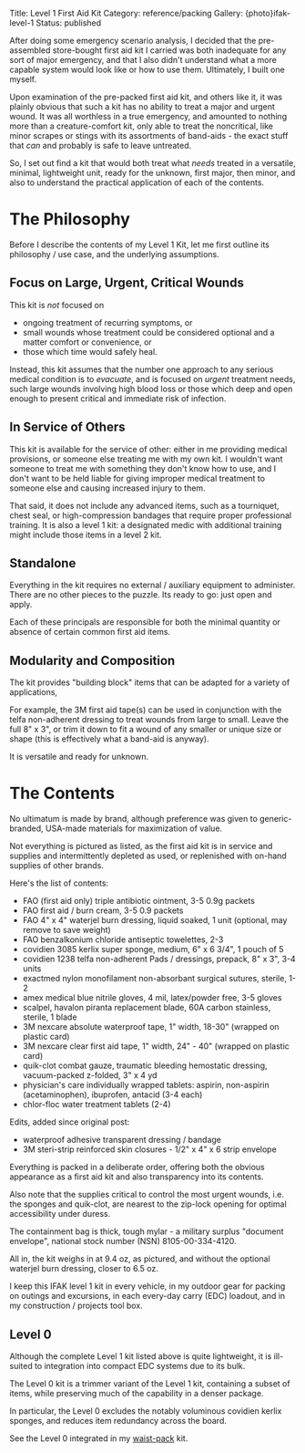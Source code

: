 Title: Level 1 First Aid Kit 
Category: reference/packing
Gallery: {photo}ifak-level-1
Status: published

After doing some emergency scenario analysis, I decided that the pre-assembled store-bought first aid kit I carried was both inadequate for any sort of major emergency, and that I also didn't understand what a more capable system would look like or how to use them. Ultimately, I built one myself.   

Upon examination of the pre-packed first aid kit, and others like it, it was plainly obvious that such a kit has no ability to treat a major and urgent wound. It was all worthless in a true emergency, and amounted to nothing more than a creature-comfort kit, only able to treat the noncritical, like minor scrapes or stings with its assortments of band-aids - the exact stuff that _can_ and probably is safe to leave untreated. 

So, I set out find a kit that would both treat what _needs_ treated in a versatile, minimal, lightweight unit, ready for the unknown, first major, then minor, and also to understand the practical application of each of the contents.   

# The Philosophy

Before I describe the contents of my Level 1 Kit, let me first outline its philosophy / use case, and the underlying assumptions.   

## Focus on Large, Urgent, Critical Wounds

This kit is _not_ focused on
 
 - ongoing treatment of recurring symptoms, or 
 - small wounds whose treatment could be considered optional and a matter comfort or convenience, or 
 - those which time would safely heal. 

Instead, this kit assumes that the number one approach to any serious medical condition is to _evacuate_, and is focused on _urgent_ treatment needs, such large wounds involving high blood loss or those which deep and open enough to present critical and immediate risk of infection. 

## In Service of Others

This kit is available for the service of other: either in me providing medical provisions, or someone else treating me with my own kit. I wouldn't want someone to treat me with something they don't know how to use, and I don't want to be held liable for giving improper medical treatment to someone else and causing increased injury to them. 

That said, it does not include any advanced items, such as a tourniquet, chest seal, or high-compression bandages that require proper professional training. It is also a level 1 kit: a designated medic with additional training might include those items in a level 2 kit.   

## Standalone

Everything in the kit requires no external / auxiliary equipment to administer. There are no other pieces to the puzzle. Its ready to go: just open and apply.  

Each of these principals are responsible for both the minimal quantity or absence of certain common first aid items.  

## Modularity and Composition

The kit provides "building block" items that can be adapted for a variety of applications, 

For example, the 3M first aid tape(s) can be used in conjunction with the telfa non-adherent dressing to treat wounds from large to small. Leave the full 8" x 3", or trim it down to fit a wound of any smaller or unique size or shape (this is effectively what a band-aid is anyway).

It is versatile and ready for unknown. 


# The Contents

No ultimatum is made  by brand, although preference was given to generic-branded, USA-made materials for maximization of value. 

Not everything is pictured as listed, as the first aid kit is in service and supplies and intermittently depleted as used, or replenished with on-hand supplies of other brands.

Here's the list of contents:

- FAO (first aid only) triple antibiotic ointment, 3-5 0.9g packets
- FAO first aid / burn cream, 3-5 0.9 packets
- FAO 4" x 4" waterjel burn dressing, liquid soaked, 1 unit (optional, may remove to save weight)
- FAO benzalkonium chloride antiseptic towelettes, 2-3
- covidien 3085 kerlix super sponge, medium, 6" x 6 3/4", 1 pouch of 5
- covidien 1238 telfa non-adherent Pads / dressings, prepack, 8" x 3", 3-4 units 
- exactmed nylon monofilament non-absorbant surgical sutures, sterile, 1-2
- amex medical blue nitrile gloves, 4 mil, latex/powder free, 3-5 gloves
- scalpel, havalon piranta replacement blade, 60A carbon stainless, sterile, 1 blade
- 3M nexcare absolute waterproof tape, 1" width, 18-30" (wrapped on plastic card)
- 3M nexcare clear first aid tape, 1" width, 24" - 40" (wrapped on plastic card)
- quik-clot combat gauze, traumatic bleeding hemostatic dressing, vacuum-packed z-folded, 3" x 4 yd 
- physician's care individually wrapped tablets: aspirin, non-aspirin (acetaminophen), ibuprofen, antacid (3-4 each)
- chlor-floc water treatment tablets (2-4)

Edits, added since original post:

- waterproof adhesive transparent dressing / bandage 
- 3M steri-strip reinforced skin closures - 1/2" x 4" x 6 strip envelope

Everything is packed in a deliberate order, offering both the obvious appearance as a first aid kit and also transparency into its contents. 

Also note that the supplies critical to control the most urgent wounds, i.e. the sponges and quik-clot, are nearest to the zip-lock opening for optimal accessibility under duress.  

The containment bag is thick, tough mylar - a military surplus "document envelope", national stock number (NSN) 8105-00-334-4120. 

All in, the kit weighs in at 9.4 oz, as pictured, and without the optional waterjel burn dressing, closer to 6.5 oz. 

I keep this IFAK level 1 kit in every vehicle, in my outdoor gear for packing on outings and excursions, in each every-day carry (EDC) loadout, and in my construction / projects tool box. 


## Level 0

Although the complete Level 1 kit listed above is quite lightweight, it is ill-suited to integration into compact EDC systems due to its bulk. 

The Level 0 kit is a trimmer variant of the Level 1 kit, containing a subset of items, while preserving much of the capability in a denser package. 

In particular, the Level 0 excludes the notably voluminous covidien kerlix sponges, and reduces item redundancy across the board.

See the Level 0 integrated in my [waist-pack](/waist-pack-for-sub-urban-edc.html) kit.

